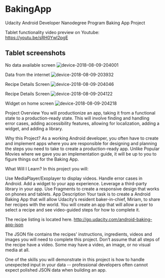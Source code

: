 # BakingApp
Udacity Android Developer Nanodegree Program Baking App Project


Tablet functionality video preview on Youtube:
https://youtu.be/sRH0Ywl2pgE

## Tablet screenshots

No data available screen
![device-2018-08-09-204001](https://user-images.githubusercontent.com/21109275/43921857-f08cf72c-9c14-11e8-8417-8a1261213f19.png)

Data from the internet
![device-2018-08-09-203932](https://user-images.githubusercontent.com/21109275/43921856-f05b5f96-9c14-11e8-8535-3d917f26b7fd.png)

Recipe Details Screen
![device-2018-08-09-204046](https://user-images.githubusercontent.com/21109275/43921858-f0b926da-9c14-11e8-9462-cb7f4e2ac9fb.png)

Recipe Details Screen
![device-2018-08-09-204122](https://user-images.githubusercontent.com/21109275/43921859-f0f3d88e-9c14-11e8-8629-25e7e13b651a.png)

Widget on home screen
![device-2018-08-09-204218](https://user-images.githubusercontent.com/21109275/43921861-f181d616-9c14-11e8-90d0-4147105fac87.png)




Project Overview
You will productionize an app, taking it from a functional state to a production-ready state. This will involve finding and handling error cases, adding accessibility features, allowing for localization, adding a widget, and adding a library.

Why this Project?
As a working Android developer, you often have to create and implement apps where you are responsible for designing and planning the steps you need to take to create a production-ready app. Unlike Popular Movies where we gave you an implementation guide, it will be up to you to figure things out for the Baking App.

What Will I Learn?
In this project you will:

Use MediaPlayer/Exoplayer to display videos.
Handle error cases in Android.
Add a widget to your app experience.
Leverage a third-party library in your app.
Use Fragments to create a responsive design that works on phones and tablets.
App Description
Your task is to create a Android Baking App that will allow Udacity’s resident baker-in-chief, Miriam, to share her recipes with the world. You will create an app that will allow a user to select a recipe and see video-guided steps for how to complete it.

The recipe listing is located here. http://go.udacity.com/android-baking-app-json

The JSON file contains the recipes' instructions, ingredients, videos and images you will need to complete this project. Don’t assume that all steps of the recipe have a video. Some may have a video, an image, or no visual media at all.

One of the skills you will demonstrate in this project is how to handle unexpected input in your data -- professional developers often cannot expect polished JSON data when building an app.
